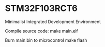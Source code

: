 # STM32F103RCT6
Minimalist Integrated Development Environment

Compile source code:
	make main.elf

Burn main.bin to microcontrol
	make flash